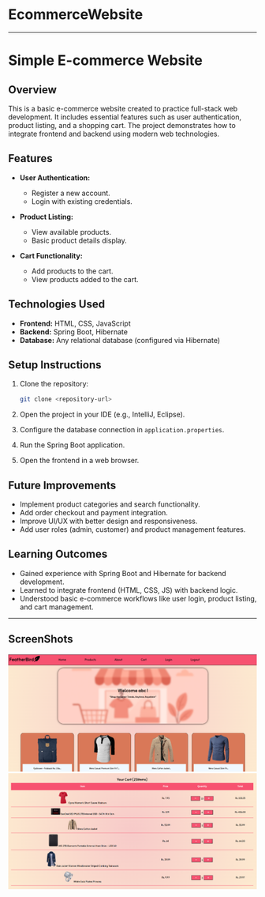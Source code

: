 # EcommerceWebsite

---

# Simple E-commerce Website

## Overview

This is a basic e-commerce website created to practice full-stack web development. It includes essential features such as user authentication, product listing, and a shopping cart. The project demonstrates how to integrate frontend and backend using modern web technologies.

## Features

* **User Authentication:**

  * Register a new account.
  * Login with existing credentials.
* **Product Listing:**

  * View available products.
  * Basic product details display.
* **Cart Functionality:**

  * Add products to the cart.
  * View products added to the cart.

## Technologies Used

* **Frontend:** HTML, CSS, JavaScript
* **Backend:** Spring Boot, Hibernate
* **Database:** Any relational database (configured via Hibernate)

## Setup Instructions

1. Clone the repository:

   ```bash
   git clone <repository-url>
   ```
2. Open the project in your IDE (e.g., IntelliJ, Eclipse).
3. Configure the database connection in `application.properties`.
4. Run the Spring Boot application.
5. Open the frontend in a web browser.

## Future Improvements

* Implement product categories and search functionality.
* Add order checkout and payment integration.
* Improve UI/UX with better design and responsiveness.
* Add user roles (admin, customer) and product management features.

## Learning Outcomes

* Gained experience with Spring Boot and Hibernate for backend development.
* Learned to integrate frontend (HTML, CSS, JS) with backend logic.
* Understood basic e-commerce workflows like user login, product listing, and cart management.

---

## ScreenShots
![HomePage Screenshot](https://github.com/Nandhini245/EcommerceWebsite/blob/main/HomePage.png?raw=true)
![CartPage Screenshot](https://github.com/Nandhini245/EcommerceWebsite/blob/main/CartPage.png?raw=true)


